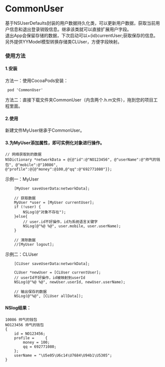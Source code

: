 # CommonUser
基于NSUserDefaults封装的用户数据持久化类，可以更新用户数据，获取当前用户信息和退出登录销毁信息。继承该类就可以直接扩展用户字段。<br>
退出App会保留存储的数据，下次启动可以+(id)currentUser;获取保存的信息。<br>
另外提供YYModel模型转换存储类CLUser，方便字段映射。

### 使用方法
#### 1.安装
方法一：使用CocoaPods安装：<br>
```
 pod 'CommonUser'
 ```
方法二：直接下载文件夹CommonUser（内含两个.h.m文件），拖到您的项目工程里面。

#### 2.使用
新建文件MyUser继承于CommonUser。

#### 3.为MyUser添加属性，即可实例化对象进行操作。
 
```
// 网络获取到的数据
NSDictionary *networkData = @{@"id":@"NO123456", @"userName":@"帅气的钱包", @"mobile":@"10086", @"profile":@{@"money":@100,@"qq":@"692771080"}};
```
示例一：MyUser
``` 
    [MyUser saveUserData:networkData];
    
    // 获取数据
    MyUser *user = [MyUser currentUser];
    if (!user) {
        NSLog(@"对象不存在");
    }else{
        // user.id不好操作，id为系统语言关键字
        NSLog(@"%@ %@", user.mobile, user.userName);
    }

    // 清除数据
    //[MyUser logout];
```
示例二：CLUser
```
    [CLUser saveUserData:networkData];
    
    CLUser *newUser = [CLUser currentUser];
    // userId不好操作，id被映射到userId
    NSLog(@"%@ %@", newUser.userId, newUser.userName);

    // 输出保存的数据
    NSLog(@"%@", [CLUser allData]);
```

#### NSlog结果： 
```
10086 帅气的钱包
NO123456 帅气的钱包
{
    id = NO123456;
    profile =     {
        money = 100;
        qq = 692771080;
    };
    userName = "\U5e05\U6c14\U7684\U94b1\U5305";
}
```
